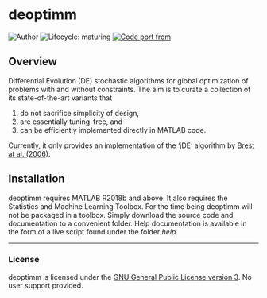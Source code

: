 
<!-- README.md is generated from README.Rmd. Please edit that file -->

# deoptimm

<!-- badges: start -->

![Author](https://img.shields.io/badge/author-Eduardo%20L.%20T.%20Conceição-green.svg)
![Lifecycle:
maturing](https://img.shields.io/badge/lifecycle-maturing-blue.svg)
[![Code port
from](https://img.shields.io/badge/code%20port%20from-DEoptimR-yellow.svg)](https://cran.r-project.org/package=DEoptimR)
<!-- badges: end -->

## Overview

Differential Evolution (DE) stochastic algorithms for global
optimization of problems with and without constraints. The aim is to
curate a collection of its state-of-the-art variants that

1.  do not sacrifice simplicity of design,
2.  are essentially tuning-free, and
3.  can be efficiently implemented directly in MATLAB code.

Currently, it only provides an implementation of the ‘jDE’ algorithm by
[Brest at al. (2006)](https://doi.org/10.1109/TEVC.2006.872133).

## Installation

deoptimm requires MATLAB R2018b and above. It also requires the
Statistics and Machine Learning Toolbox. For the time being deoptimm
will not be packaged in a toolbox. Simply download the source code and
documentation to a convenient folder. Help documentation is available in
the form of a live script found under the folder *help*.

-----

### License

deoptimm is licensed under the [GNU General Public License
version 3](https://opensource.org/licenses/GPL-3.0). No user support
provided.
